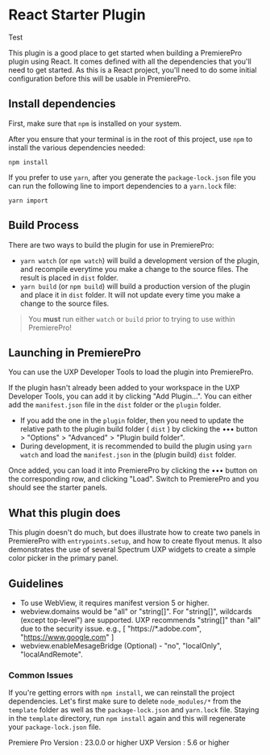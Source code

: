 # React Starter Plugin

Test

This plugin is a good place to get started when building a PremierePro plugin using React. It comes defined with all the dependencies that you'll need to get started. As this is a React project, you'll need to do some initial configuration before this will be usable in PremierePro.

## Install dependencies

First, make sure that `npm` is installed on your system.

After you ensure that your terminal is in the root of this project, use `npm` to install the various dependencies needed:

```
npm install
```

If you prefer to use `yarn`, after you generate the `package-lock.json` file you can run the following line to import dependencies to a `yarn.lock` file:

```
yarn import
```

## Build Process

There are two ways to build the plugin for use in PremierePro:

- `yarn watch` (or `npm watch`) will build a development version of the plugin, and recompile everytime you make a change to the source files. The result is placed in `dist` folder.
- `yarn build` (or `npm build`) will build a production version of the plugin and place it in `dist` folder. It will not update every time you make a change to the source files.

> You **must** run either `watch` or `build` prior to trying to use within PremierePro!

## Launching in PremierePro

You can use the UXP Developer Tools to load the plugin into PremierePro.

If the plugin hasn't already been added to your workspace in the UXP Developer Tools, you can add it by clicking "Add Plugin...". You can either add the `manifest.json` file in the `dist` folder or the `plugin` folder.

- If you add the one in the `plugin` folder, then you need to update the relative path to the plugin build folder ( `dist` ) by clicking the ••• button > "Options" > "Advanced" > "Plugin build folder".
- During development, it is recommended to build the plugin using `yarn watch` and load the `manifest.json` in the (plugin build) `dist` folder.

Once added, you can load it into PremierePro by clicking the ••• button on the corresponding row, and clicking "Load". Switch to PremierePro and you should see the starter panels.

## What this plugin does

This plugin doesn't do much, but does illustrate how to create two panels in PremierePro with `entrypoints.setup`, and how to create flyout menus. It also demonstrates the use of several Spectrum UXP widgets to create a simple color picker in the primary panel.

## Guidelines
- To use WebView, it requires manifest version 5 or higher.
- webview.domains would be "all" or "string[]". For "string[]", wildcards (except top-level") are supported. UXP recommends "string[]" than "all" due to the security issue. e.g., [ "https://*.adobe.com", "https://www.google.com" ]
- webview.enableMesageBridge (Optional) - "no", "localOnly", "localAndRemote".


### Common Issues

If you're getting errors with `npm install`, we can reinstall the project dependencies. Let's first make sure to delete `node_modules/*` from the `template` folder as well as the `package-lock.json` and `yarn.lock` file. Staying in the `template` directory, run `npm install` again and this will regenerate your `package-lock.json` file.

Premiere Pro Version : 23.0.0 or higher
UXP Version : 5.6 or higher
